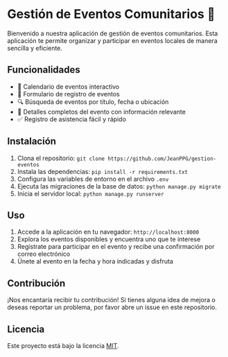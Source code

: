 # Gestión de Eventos Comunitarios 🎉

Bienvenido a nuestra aplicación de gestión de eventos comunitarios. Esta aplicación te permite organizar y participar en
eventos locales de manera sencilla y eficiente.

## Funcionalidades

- 📅 Calendario de eventos interactivo
- 📝 Formulario de registro de eventos
- 🔍 Búsqueda de eventos por título, fecha o ubicación
- 📌 Detalles completos del evento con información relevante
- ✅ Registro de asistencia fácil y rápido

## Instalación

1. Clona el repositorio: `git clone https://github.com/JeanPPG/gestion-eventos`
2. Instala las dependencias: `pip install -r requirements.txt`
3. Configura las variables de entorno en el archivo `.env`
4. Ejecuta las migraciones de la base de datos: `python manage.py migrate`
5. Inicia el servidor local: `python manage.py runserver`

## Uso

1. Accede a la aplicación en tu navegador: `http://localhost:8000`
2. Explora los eventos disponibles y encuentra uno que te interese
3. Regístrate para participar en el evento y recibe una confirmación por correo electrónico
4. Únete al evento en la fecha y hora indicadas y disfruta

## Contribución

¡Nos encantaría recibir tu contribución! Si tienes alguna idea de mejora o deseas reportar un problema, por favor abre
un issue en este repositorio.

## Licencia

Este proyecto está bajo la licencia [MIT](LICENSE).
